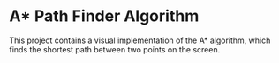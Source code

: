 # A* Path Finder Algorithm

This project contains a visual implementation of the A* algorithm, which finds the shortest path between two points on the screen.

